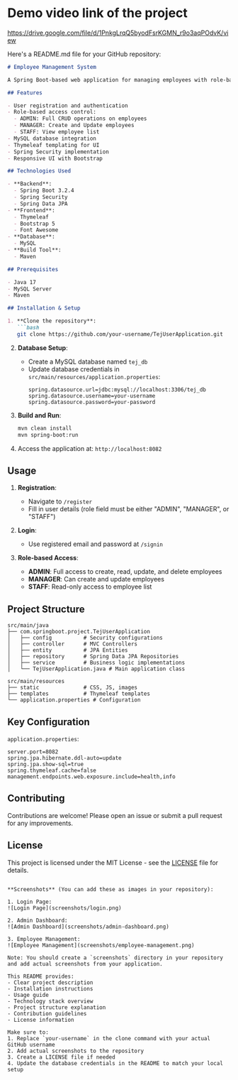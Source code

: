 # Demo video link of the project 
https://drive.google.com/file/d/1PnkgLrqQ5byodFsrKGMN_r9o3aqPOdvK/view

Here's a README.md file for your GitHub repository:

```markdown
# Employee Management System

A Spring Boot-based web application for managing employees with role-based access control (ADMIN, MANAGER, STAFF).

## Features

- User registration and authentication
- Role-based access control:
  - ADMIN: Full CRUD operations on employees
  - MANAGER: Create and Update employees
  - STAFF: View employee list
- MySQL database integration
- Thymeleaf templating for UI
- Spring Security implementation
- Responsive UI with Bootstrap

## Technologies Used

- **Backend**:
  - Spring Boot 3.2.4
  - Spring Security
  - Spring Data JPA
- **Frontend**:
  - Thymeleaf
  - Bootstrap 5
  - Font Awesome
- **Database**:
  - MySQL
- **Build Tool**:
  - Maven

## Prerequisites

- Java 17
- MySQL Server
- Maven

## Installation & Setup

1. **Clone the repository**:
   ```bash
   git clone https://github.com/your-username/TejUserApplication.git
   ```

2. **Database Setup**:
   - Create a MySQL database named `tej_db`
   - Update database credentials in `src/main/resources/application.properties`:
     ```properties
     spring.datasource.url=jdbc:mysql://localhost:3306/tej_db
     spring.datasource.username=your-username
     spring.datasource.password=your-password
     ```

3. **Build and Run**:
   ```bash
   mvn clean install
   mvn spring-boot:run
   ```

4. Access the application at: `http://localhost:8082`

## Usage

1. **Registration**:
   - Navigate to `/register`
   - Fill in user details (role field must be either "ADMIN", "MANAGER", or "STAFF")

2. **Login**:
   - Use registered email and password at `/signin`

3. **Role-based Access**:
   - **ADMIN**: Full access to create, read, update, and delete employees
   - **MANAGER**: Can create and update employees
   - **STAFF**: Read-only access to employee list

## Project Structure

```
src/main/java
├── com.springboot.project.TejUserApplication
│   ├── config          # Security configurations
│   ├── controller      # MVC Controllers
│   ├── entity          # JPA Entities
│   ├── repository      # Spring Data JPA Repositories
│   ├── service         # Business logic implementations
│   └── TejUserApplication.java # Main application class

src/main/resources
├── static              # CSS, JS, images
├── templates           # Thymeleaf templates
└── application.properties # Configuration
```

## Key Configuration

`application.properties`:
```properties
server.port=8082
spring.jpa.hibernate.ddl-auto=update
spring.jpa.show-sql=true
spring.thymeleaf.cache=false
management.endpoints.web.exposure.include=health,info
```

## Contributing

Contributions are welcome! Please open an issue or submit a pull request for any improvements.

## License

This project is licensed under the MIT License - see the [LICENSE](LICENSE) file for details.
```

**Screenshots** (You can add these as images in your repository):

1. Login Page:
![Login Page](screenshots/login.png)

2. Admin Dashboard:
![Admin Dashboard](screenshots/admin-dashboard.png)

3. Employee Management:
![Employee Management](screenshots/employee-management.png)

Note: You should create a `screenshots` directory in your repository and add actual screenshots from your application.

This README provides:
- Clear project description
- Installation instructions
- Usage guide
- Technology stack overview
- Project structure explanation
- Contribution guidelines
- License information

Make sure to:
1. Replace `your-username` in the clone command with your actual GitHub username
2. Add actual screenshots to the repository
3. Create a LICENSE file if needed
4. Update the database credentials in the README to match your local setup
